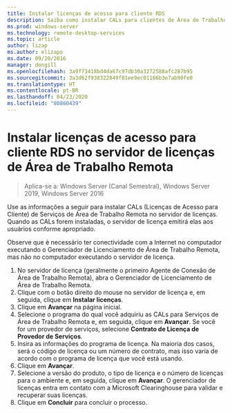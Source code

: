 ```yaml
---
title: Instalar licenças de acesso para cliente RDS
description: Saiba como instalar CALs para clientes de Área de Trabalho Remota.
ms.prod: windows-server
ms.technology: remote-desktop-services
ms.topic: article
author: lizap
ms.author: elizapo
ms.date: 09/20/2016
manager: dongill
ms.openlocfilehash: 3a9f73418bd4da67c97db30a3272588afc287b95
ms.sourcegitcommit: 3a3d62f938322849f81ee9ec01186b3e7ab90fe0
ms.translationtype: HT
ms.contentlocale: pt-BR
ms.lasthandoff: 04/23/2020
ms.locfileid: "80860439"
---
```

# <a name="install-rds-client-access-licenses-on-the-remote-desktop-license-server"></a>Instalar licenças de acesso para cliente RDS no servidor de licenças de Área de Trabalho Remota

>Aplica-se a: Windows Server (Canal Semestral), Windows Server 2019, Windows Server 2016

Use as informações a seguir para instalar CALs (Licenças de Acesso para Cliente) de Serviços de Área de Trabalho Remota no servidor de licenças. Quando as CALs forem instaladas, o servidor de licença emitirá elas aos usuários conforme apropriado.

Observe que é necessário ter conectividade com a Internet no computador executando o Gerenciador de Licenciamento de Área de Trabalho Remota, mas não no computador executando o servidor de licença.

1. No servidor de licença (geralmente o primeiro Agente de Conexão de Área de Trabalho Remota), abra o Gerenciador de Licenciamento de Área de Trabalho Remota.
2. Clique com o botão direito do mouse no servidor de licença e, em seguida, clique em **Instalar licenças**.
3. Clique em **Avançar** na página inicial.
4. Selecione o programa do qual você adquiriu as CALs para Serviços de Área de Trabalho Remota e, em seguida, clique em **Avançar**. Se você for um provedor de serviços, selecione **Contrato de Licença de Provedor de Serviços**.
5. Insira as informações do programa de licença. Na maioria dos casos, será o código de licença ou um número de contrato, mas isso varia de acordo com o programa de licença que você está usando.
6. Clique em **Avançar**.
7. Selecione a versão do produto, o tipo de licença e o número de licenças para o ambiente e, em seguida, clique em **Avançar**. O gerenciador de licenças entra em contato com a Microsoft Clearinghouse para validar e recuperar suas licenças.
8.  Clique em **Concluir** para concluir o processo.